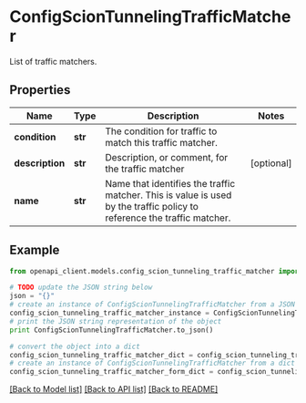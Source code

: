 # ConfigScionTunnelingTrafficMatcher

List of traffic matchers.

## Properties

Name | Type | Description | Notes
------------ | ------------- | ------------- | -------------
**condition** | **str** | The condition for traffic to match this traffic matcher. | 
**description** | **str** | Description, or comment, for the traffic matcher | [optional] 
**name** | **str** | Name that identifies the traffic matcher. This is value is used by the traffic policy to reference the traffic matcher. | 

## Example

```python
from openapi_client.models.config_scion_tunneling_traffic_matcher import ConfigScionTunnelingTrafficMatcher

# TODO update the JSON string below
json = "{}"
# create an instance of ConfigScionTunnelingTrafficMatcher from a JSON string
config_scion_tunneling_traffic_matcher_instance = ConfigScionTunnelingTrafficMatcher.from_json(json)
# print the JSON string representation of the object
print ConfigScionTunnelingTrafficMatcher.to_json()

# convert the object into a dict
config_scion_tunneling_traffic_matcher_dict = config_scion_tunneling_traffic_matcher_instance.to_dict()
# create an instance of ConfigScionTunnelingTrafficMatcher from a dict
config_scion_tunneling_traffic_matcher_form_dict = config_scion_tunneling_traffic_matcher.from_dict(config_scion_tunneling_traffic_matcher_dict)
```
[[Back to Model list]](../README.md#documentation-for-models) [[Back to API list]](../README.md#documentation-for-api-endpoints) [[Back to README]](../README.md)



